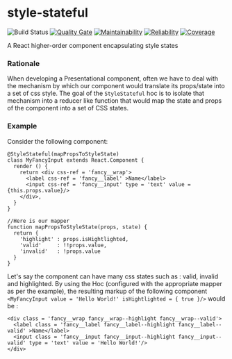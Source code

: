 # style-stateful
![Build Status](https://www.travis-ci.org/yassine/style-stateful.svg?branch=master)
[![Quality Gate](https://sonarcloud.io/api/project_badges/measure?metric=alert_status&project=com.github.yassine%3Astyle-stateful)](https://sonarcloud.io/dashboard/index/com.github.yassine:style-stateful)
[![Maintainability](https://sonarcloud.io/api/project_badges/measure?metric=sqale_rating&project=com.github.yassine%3Astyle-stateful)](https://sonarcloud.io/dashboard/index/com.github.yassine:style-stateful)
[![Reliability](https://sonarcloud.io/api/project_badges/measure?metric=reliability_rating&project=com.github.yassine%3Astyle-stateful)](https://sonarcloud.io/dashboard/index/com.github.yassine:style-stateful)
[![Coverage](https://sonarcloud.io/api/project_badges/measure?metric=coverage&project=com.github.yassine%3Astyle-stateful)](https://sonarcloud.io/dashboard/index/com.github.yassine:style-stateful)

A React higher-order component encapsulating style states

### Rationale

When developing a Presentational component, often we have to deal with the mechanism by which
our component would translate its props/state into a set of css style. The goal of the 
``StyleStateful`` hoc is to isolate that mechanism into a reducer like function that would map
the state and props of the component into a set of CSS states.

### Example
Consider the following component:
```
@StyleStateful(mapPropsToStyleState)
class MyFancyInput extends React.Component {
  render () {
    return <div css-ref = 'fancy__wrap'>
      <label css-ref = 'fancy__label' >Name</label>
      <input css-ref = 'fancy__input' type = 'text' value = {this.props.value}/>
    </div>,
  }
}

//Here is our mapper
function mapPropsToStyleState(props, state) {
  return {
    'highlight' : props.isHightlighted,
    'valid'     : !!props.value,
    'invalid'   : !props.value
  }
}

```
Let's say the component can have many css states such as : valid, invalid and highlighted.
By using the Hoc (configured with the appropriate mapper as per the example), the 
resulting markup of the following component 
``<MyFancyInput value = 'Hello World!' isHightlighted = { true }/>`` 
would be :
```
<div class = 'fancy__wrap fancy__wrap--highlight fancy__wrap--valid'>
  <label class = 'fancy__label fancy__label--highlight fancy__label--valid' >Name</label>
  <input class = 'fancy__input fancy__input--highlight fancy__input--valid' type = 'text' value = 'Hello World!'/>
</div>
``` 
